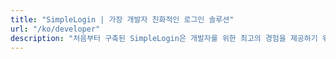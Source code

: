```yaml
---
title: "SimpleLogin | 가장 개발자 친화적인 로그인 솔루션"
url: "/ko/developer"
description: "처음부터 구축된 SimpleLogin은 개발자를 위한 최고의 경험을 제공하기 위해 지원합니다."
---
```


